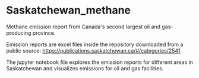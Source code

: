 # Saskatchewan_methane
Methane emission report from Canada's second largest oil and gas-producing province.

Emission reports are excel files inside the repository downloaded from a public source: https://publications.saskatchewan.ca/#/categories/2541

The jupyter notebook file explores the emission reports for different areas in Saskatchewan and visualizes emissions for oil and gas facilities.
